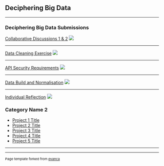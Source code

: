 ## Deciphering Big Data

---

### Deciphering Big Data Submissions 

[Collaborative Discussions 1 & 2](/sample_page)
<img src="images/dummy_thumbnail.jpg?raw=true"/>

---
[Data Cleaning Exercise](/pdf/sample_presentation.pdf)
<img src="images/dummy_thumbnail.jpg?raw=true"/>

---
[API Security Requirements](http://example.com/)
<img src="images/dummy_thumbnail.jpg?raw=true"/>

---
[Data Build and Normalisation](http://example.com/)
<img src="images/dummy_thumbnail.jpg?raw=true"/>

---
[Individual Reflection](/pdf/Individual_Reflection.pdf)
<img src="images/dummy_thumbnail.jpg?raw=true"/>

### Category Name 2

- [Project 1 Title](http://example.com/)
- [Project 2 Title](http://example.com/)
- [Project 3 Title](http://example.com/)
- [Project 4 Title](http://example.com/)
- [Project 5 Title](http://example.com/)

---




---
<p style="font-size:11px">Page template forked from <a href="https://github.com/evanca/quick-portfolio">evanca</a></p>
<!-- Remove above link if you don't want to attibute -->
